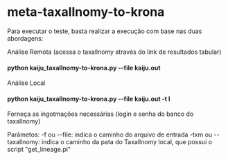 # meta-taxallnomy-to-krona

Para executar o  teste, basta realizar a execução com base nas duas abordagens:

Análise Remota (acessa o taxallnomy através do link de resultados tabular)

  <h4>python kaiju_taxallnomy-to-krona.py --file kaiju.out</h4>

Análise Local

  <h4>python kaiju_taxallnomy-to-krona.py --file kaiju.out -t l</h4>
    Forneça as ingotmações necessárias (login e senha do banco do taxallnomy)
  
  
  Parâmetos:
  -f ou --file: indica o caminho do arquivo de entrada
  -txm ou --taxallnomy: indica o caminho da pata do Taxallnomy local, que possui o script "get_lineage.pl"
  
  
  
  
  
 
